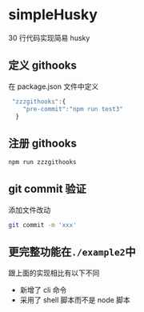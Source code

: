 # simpleHusky

30 行代码实现简易 husky

## 定义 githooks

在 package.json 文件中定义

```javascript
 "zzzgithooks":{
    "pre-commit":"npm run test3"
  }
```

## 注册 githooks

```bash
npm run zzzgithooks
```

## git commit 验证

添加文件改动

```bash
git commit -m 'xxx'
```

## 更完整功能在`./example2`中

跟上面的实现相比有以下不同

- 新增了 cli 命令
- 采用了 shell 脚本而不是 node 脚本
